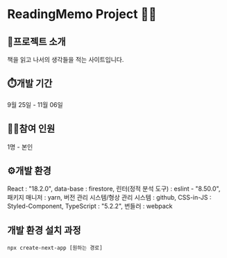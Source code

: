 # ReadingMemo Project 👩‍💻

## 📖프로젝트 소개
책을 읽고 나서의 생각들을 적는 사이트입니다.

## ⏱️개발 기간
9월 25일 - 11월 06일

## 💁‍♀️참여 인원
1명 - 본인

## ⚙️개발 환경
React : "18.2.0",
data-base : firestore,
린터(정적 분석 도구) : eslint - "8.50.0",
패키지 매니저 : yarn,
버전 관리 시스템/형상 관리 시스템 : github,
CSS-in-JS : Styled-Component,
TypeScript : "5.2.2",
번들러 : webpack

## 개발 환경 설치 과정

    npx create-next-app [원하는 경로]




